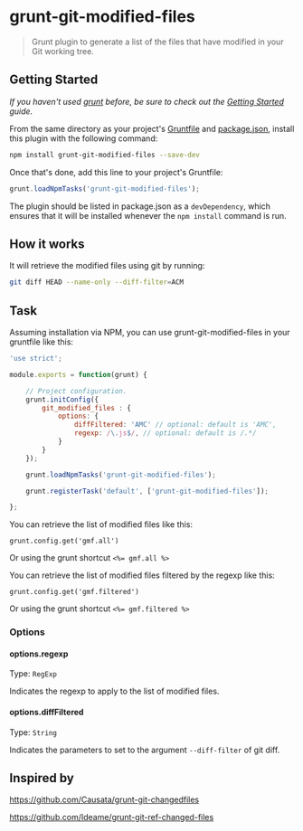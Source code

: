 # grunt-git-modified-files
> Grunt plugin to generate a list of the files that have modified in your Git working tree.

## Getting Started
_If you haven't used [grunt][] before, be sure to check out the [Getting Started][] guide._

From the same directory as your project's [Gruntfile][Getting Started] and [package.json][], install this plugin with the following command:

```bash
npm install grunt-git-modified-files --save-dev
```

Once that's done, add this line to your project's Gruntfile:

```js
grunt.loadNpmTasks('grunt-git-modified-files');
```

The plugin should be listed in package.json as a `devDependency`, which ensures that it will be installed whenever the `npm install` command is run.

[grunt]: http://gruntjs.com/
[Getting Started]: https://github.com/gruntjs/grunt/blob/devel/docs/getting_started.md
[package.json]: https://npmjs.org/doc/json.html

## How it works

It will retrieve the modified files using git by running:

```bash
git diff HEAD --name-only --diff-filter=ACM
```

## Task

Assuming installation via NPM, you can use grunt-git-modified-files in your gruntfile like this:

```javascript
'use strict';

module.exports = function(grunt) {

    // Project configuration.
    grunt.initConfig({
        git_modified_files : {
            options: {
                diffFiltered: 'AMC' // optional: default is 'AMC',
                regexp: /\.js$/, // optional: default is /.*/
            }
        }
    });

    grunt.loadNpmTasks('grunt-git-modified-files');

    grunt.registerTask('default', ['grunt-git-modified-files']);

};
```

You can retrieve the list of modified files like this:

    grunt.config.get('gmf.all')

Or using the grunt shortcut `<%= gmf.all %>`

You can retrieve the list of modified files filtered by the regexp like this:

    grunt.config.get('gmf.filtered')

Or using the grunt shortcut `<%= gmf.filtered %>`

### Options

#### options.regexp
Type: `RegExp`

Indicates the regexp to apply to the list of modified files.

#### options.diffFiltered
Type: `String`

Indicates the parameters to set to the argument `--diff-filter` of git diff.

## Inspired by
https://github.com/Causata/grunt-git-changedfiles

https://github.com/Ideame/grunt-git-ref-changed-files
